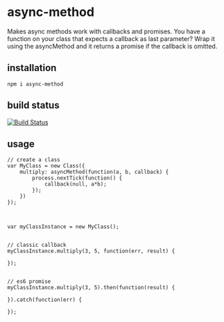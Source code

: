 # async-method

Makes async methods work with callbacks and promises. You have a function on your class that expects a callback as last parameter? Wrap it using the asyncMethod and it returns a promise if the callback is omitted.

## installation

    npm i async-method

## build status

[![Build Status](https://travis-ci.org/eventEmitter/async-method.png?branch=master)](https://travis-ci.org/eventEmitter/async-method)


## usage
    
    // create a class 
    var MyClass = new Class({
        multiply: asyncMethod(function(a, b, callback) {
            process.nextTick(function() {
                callback(null, a*b);
            });
        })
    });



    var myClassInstance = new MyClass();


    // classic callback 
    myClassInstance.multiply(3, 5, function(err, result) {

    });


    // es6 promise
    myClassInstance.multiply(3, 5).then(function(result) {

    }).catch(function(err) {

    });
